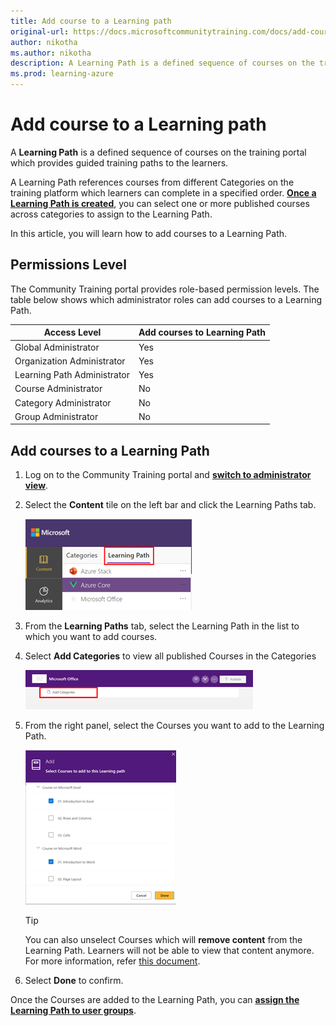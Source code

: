```yaml
---
title: Add course to a Learning path
original-url: https://docs.microsoftcommunitytraining.com/docs/add-course-to-a-learning-path
author: nikotha
ms.author: nikotha
description: A Learning Path is a defined sequence of courses on the training platform to administrator guided training paths to the learners.
ms.prod: learning-azure
---
```


# Add course to a Learning path

A **Learning Path** is a defined sequence of courses on the training portal which provides guided training paths to the learners.

A Learning Path references courses from different Categories on the training platform which learners can complete in a specified order. [**Once a Learning Path is created**](create-a-learning-path.md), you can select one or more published courses across categories to assign to the Learning Path.

In this article, you will learn how to add courses to a Learning Path.

## Permissions Level

The Community Training portal provides role-based permission levels. The table below shows which administrator roles can add courses to a Learning Path.

| Access Level  | Add courses to Learning Path |
| --- | --- |
| Global Administrator | Yes |
| Organization Administrator | Yes |
| Learning Path Administrator | Yes |
| Course Administrator | No |
| Category Administrator | No |
| Group Administrator | No |

## Add courses to a Learning Path

1. Log on to the Community Training portal and [**switch to administrator view**](../../../get-started/step-by-step-configuration-guide.md#step-2--switch-to-administrator-view-of-the-portal).

1. Select the **Content** tile on the left bar and click the Learning Paths tab.

    ![Select Content](../../../media/image%28388%29.png)

1. From the **Learning Paths** tab, select the Learning Path in the list to which you want to add courses.

1. Select **Add Categories** to view all published Courses in the Categories

    ![Add Categories](../../../media/image%28392%29.png)

1. From the right panel, select the Courses you want to add to the Learning Path.

    ![Courses from right panel](../../../media/image%28393%29.png)

    > [!TIP]
    >You can also unselect Courses which will **remove content** from the Learning Path. Learners will not be able to view that content anymore. For more information, refer [this document](../../../user-management/manage-users/De-assigning-content-from-user.md).

1. Select **Done** to confirm.

Once the Courses are added to the Learning Path, you can [**assign the Learning Path to user groups**](../../../user-management/manage-users/assign-content-to-group-users.md).
